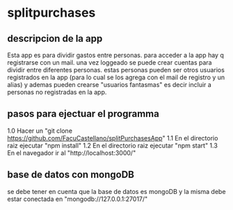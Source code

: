 # splitpurchases
## descripcion de la app
Esta app es para dividir gastos entre personas.
para acceder a la app hay q registrarse con un mail.
una vez loggeado se puede crear cuentas para dividir entre diferentes personas.
estas personas pueden ser otros usuarios registrados en la app (para lo cual se los agrega con el mail de registro y un alias)
y ademas pueden crearse "usuarios fantasmas" es decir incluir a personas no registradas en la app.


## pasos para ejectuar el programma
1.0 Hacer un "git clone  https://github.com/FacuCastellano/splitPurchasesApp"
1.1 En el directorio raiz  ejecutar "npm install"
1.2 En el directorio raiz  ejecutar "npm start"
1.3 En el navegador ir al "http://localhost:3000/"

## base de datos con mongoDB
se debe tener en cuenta que la base de datos es mongoDB y la misma debe estar conectada en "mongodb://127.0.0.1:27017/"